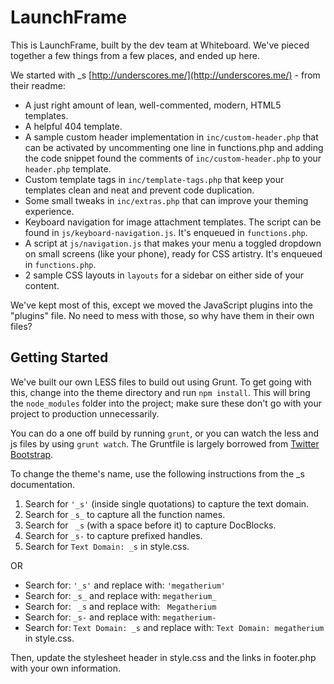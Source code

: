 
LaunchFrame
===

This is LaunchFrame, built by the dev team at Whiteboard. We've pieced together a few things from a few places, and ended up here.

We started with _s [http://underscores.me/](http://underscores.me/) - from their readme:

* A just right amount of lean, well-commented, modern, HTML5 templates.
* A helpful 404 template.
* A sample custom header implementation in `inc/custom-header.php` that can be activated by uncommenting one line in functions.php and adding the code snippet found the comments of `inc/custom-header.php` to your `header.php` template.
* Custom template tags in `inc/template-tags.php` that keep your templates clean and neat and prevent code duplication.
* Some small tweaks in `inc/extras.php` that can improve your theming experience.
* Keyboard navigation for image attachment templates. The script can be found in `js/keyboard-navigation.js`. It's enqueued in `functions.php`.
* A script at `js/navigation.js` that makes your menu a toggled dropdown on small screens (like your phone), ready for CSS artistry. It's enqueued in `functions.php`.
* 2 sample CSS layouts in `layouts` for a sidebar on either side of your content.

We've kept most of this, except we moved the JavaScript plugins into the "plugins" file. No need to mess with those, so why have them in their own files?

Getting Started
---------------

We've built our own LESS files to build out using Grunt. To get going with this, change into the theme directory and run `npm install`. This will bring the `node_modules` folder into the project; make sure these don't go with your project to production unnecessarily.

You can do a one off build by running `grunt`, or you can watch the less and js files by using `grunt watch`. The Gruntfile is largely borrowed from [Twitter Bootstrap](https://github.com/twbs/bootstrap/blob/master/Gruntfile.js).

To change the theme's name, use the following instructions from the _s documentation.

1. Search for `'_s'` (inside single quotations) to capture the text domain.
2. Search for `_s_` to capture all the function names.
3. Search for <code>&nbsp;_s</code> (with a space before it) to capture DocBlocks.
4. Search for `_s-` to capture prefixed handles.
5. Search for `Text Domain: _s` in style.css.

OR

* Search for: `'_s'` and replace with: `'megatherium'`
* Search for: `_s_` and replace with: `megatherium_`
* Search for: <code>&nbsp;_s</code> and replace with: <code>&nbsp;Megatherium</code>
* Search for: `_s-` and replace with: `megatherium-`
* Search for: `Text Domain: _s` and replace with: `Text Domain: megatherium` in style.css.

Then, update the stylesheet header in style.css and the links in footer.php with your own information.
